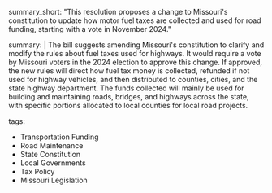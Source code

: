 summary_short: "This resolution proposes a change to Missouri's constitution to update how motor fuel taxes are collected and used for road funding, starting with a vote in November 2024."

summary: |
  The bill suggests amending Missouri's constitution to clarify and modify the rules about fuel taxes used for highways. It would require a vote by Missouri voters in the 2024 election to approve this change. If approved, the new rules will direct how fuel tax money is collected, refunded if not used for highway vehicles, and then distributed to counties, cities, and the state highway department. The funds collected will mainly be used for building and maintaining roads, bridges, and highways across the state, with specific portions allocated to local counties for local road projects.

tags:
  - Transportation Funding
  - Road Maintenance
  - State Constitution
  - Local Governments
  - Tax Policy
  - Missouri Legislation
